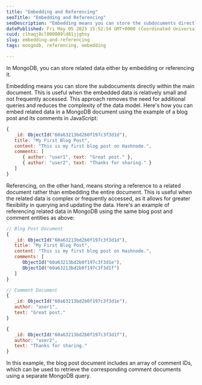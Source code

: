 ```yaml
---
title: "Embedding and Referencing"
seoTitle: "Embedding and Referencing"
seoDescription: "Embedding means you can store the subdocuments directly within the main document. This is useful when the embedded data"
datePublished: Fri May 05 2023 15:52:54 GMT+0000 (Coordinated Universal Time)
cuid: clhaqj8cl000009ld81jjghsy
slug: embedding-and-referencing
tags: mongodb, referencing, embedding

---
```


In MongoDB, you can store related data either by embedding or referencing it.

Embedding means you can store the subdocuments directly within the main document. This is useful when the embedded data is relatively small and not frequently accessed. This approach removes the need for additional queries and reduces the complexity of the data model. Here's how you can embed related data in a MongoDB document using the example of a blog post and its comments in JavaScript:

```javascript
{
   _id: ObjectId("60a63213bd2b0f197c3f3d1d"),
   title: "My First Blog Post",
   content: "This is my first blog post on Hashnode.",
   comments: [
      { author: "user1", text: "Great post." },
      { author: "user2", text: "Thanks for sharing." }
   ]
}
```

Referencing, on the other hand, means storing a reference to a related document rather than embedding the entire document. This is useful when the related data is complex or frequently accessed, as it allows for greater flexibility in querying and updating the data. Here's an example of referencing related data in MongoDB using the same blog post and comment entities as above:

```javascript
// Blog Post Document
{
   _id: ObjectId("60a63213bd2b0f197c3f3d1d"),
   title: "My First Blog Post",
   content: "This is my first blog post on Hashnode.",
   comments: [
      ObjectId("60a63213bd2b0f197c3f3d1e"),
      ObjectId("60a63213bd2b0f197c3f3d1f")
   ]
}

// Comment Document
{
   _id: ObjectId("60a63213bd2b0f197c3f3d1e"),
   author: "user1",
   text: "Great post."
}

{
   _id: ObjectId("60a63213bd2b0f197c3f3d1f"),
   author: "user2",
   text: "Thanks for sharing."
}
```

In this example, the blog post document includes an array of comment IDs, which can be used to retrieve the corresponding comment documents using a separate MongoDB query.
